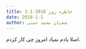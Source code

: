 ```yaml
---
title: خاطره روز 2018-1-1
date: 2018-1-1
author: شعبان محمد حسنی
---
```


اصلا یادم نمیاد امروز چی کار کردم.